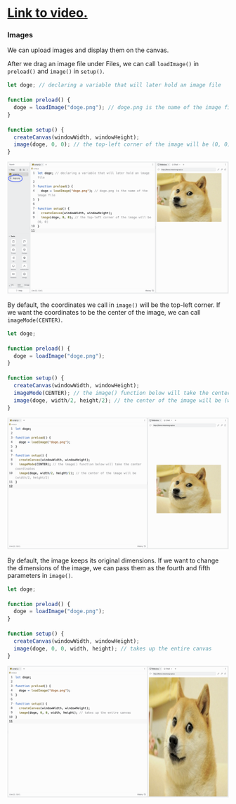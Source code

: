 # [Link to video.](https://www.youtube.com/watch?v=mTMBsv5YSSE&list=PLVD25niNi0BnKbPM0lUEfNYcWixQZ98cY)

### Images

We can upload images and display them on the canvas. 

After we drag an image file under Files, we can call `loadImage()` in `preload()` and `image()` in `setup()`.

```js
let doge; // declaring a variable that will later hold an image file

function preload() {
  doge = loadImage("doge.png"); // doge.png is the name of the image file
}

function setup() {
  createCanvas(windowWidth, windowHeight);
  image(doge, 0, 0); // the top-left corner of the image will be (0, 0)
}
```

![](../../Images/Doge1.png)

By default, the coordinates we call in `image()` will be the top-left corner. If we want the coordinates to be the center of the image, we can call `imageMode(CENTER)`.

```js
let doge;

function preload() {
  doge = loadImage("doge.png"); 
}

function setup() {
  createCanvas(windowWidth, windowHeight);
  imageMode(CENTER); // the image() function below will take the center coordinates
  image(doge, width/2, height/2); // the center of the image will be (width/2, height/2)
}
```

![](../../Images/Doge2.png)

By default, the image keeps its original dimensions. If we want to change the dimensions of the image, we can pass them as the fourth and fifth parameters in `image()`.

```js
let doge;

function preload() {
  doge = loadImage("doge.png");
}

function setup() {
  createCanvas(windowWidth, windowHeight);
  image(doge, 0, 0, width, height); // takes up the entire canvas
}
```

![](../../Images/Doge3.png)
